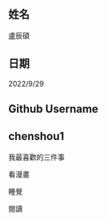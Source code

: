 姓名
----
盧辰碩

日期
----
2022/9/29

Github Username
---------------
chenshou1
---------------
我最喜歡的三件事

看漫畫

睡覺

閱讀
